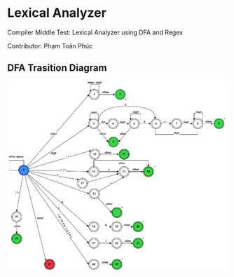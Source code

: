 # Lexical Analyzer
Compiler Middle Test: Lexical Analyzer using DFA and Regex

Contributor: Phạm Toàn Phúc
## DFA Trasition Diagram
<img src = "./src/lexical_dfa-Page-1.drawio.png">
